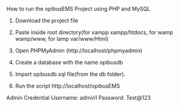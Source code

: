 How to run the opibusEMS Project using PHP and MySQL
1. Download the project file

2. Paste inside root directory(for xampp xampp/htdocs, for wamp wamp/www, for lamp var/www/Html)

3. Open PHPMyAdmin (http://localhost/phpmyadmin)

4. Create a database with the name opibusdb

5. Import opibusdb.sql file(from the db folder). 

6. Run the script http://localhost/opibusEMS

Admin Credential
Username: admin1
Password: Test@123
